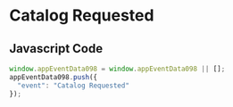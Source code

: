# Catalog Requested

### 

## Javascript Code
```js
window.appEventData098 = window.appEventData098 || [];
appEventData098.push({
  "event": "Catalog Requested"
});
```







